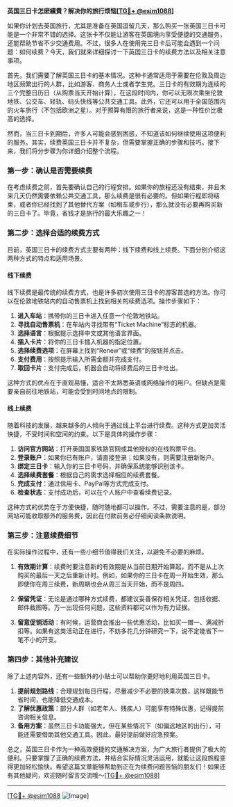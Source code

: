 **英国三日卡怎麽續費？解决你的旅行烦恼[[TG💪+ @esim1088](https://t.me/s/esim1088)]**

如果你计划去英国旅行，尤其是准备在英国逗留几天，那么购买一张英国三日卡可能是一个非常不错的选择。这张卡不仅能让游客在英国境内享受便捷的交通服务，还能帮助节省不少交通费用。不过，很多人在使用完三日卡后可能会遇到一个问题：如何续费？今天，我们就来详细探讨一下英国三日卡的续费方法以及相关注意事项。

首先，我们需要了解英国三日卡的基本情况。这种卡通常适用于需要在伦敦及周边地区频繁出行的人群，比如游客、商务人士或者学生党。三日卡的有效期为连续的三个完整日历日（从购票当天开始计算），在这段时间内，你可以无限次乘坐伦敦地铁、公交车、轻轨、码头快线等公共交通工具。此外，它还可以用于全国范围内的火车旅行（不包括欧洲之星）。对于预算有限的旅行者来说，这是一种性价比极高的选择。

然而，当三日卡到期后，许多人可能会感到困惑，不知道该如何继续使用这项便利的服务。其实，续费英国三日卡并不复杂，但需要掌握正确的步骤和技巧。接下来，我们将分步骤为你详细介绍整个流程。

### 第一步：确认是否需要续费

在考虑续费之前，首先要确认自己的行程安排。如果你的旅程还没有结束，并且未来几天仍然需要依赖公共交通工具，那么续费是很有必要的。但如果行程即将结束，或者你已经找到了其他替代方案（如租车或步行），那么就没有必要再购买新的三日卡了。毕竟，省钱才是旅行的最大乐趣之一！

### 第二步：选择合适的续费方式

目前，英国三日卡的续费方式主要有两种：线下续费和线上续费。下面分别介绍这两种方式的特点和适用场景。

#### 线下续费

线下续费是最传统的续费方式，也是许多初次使用三日卡的游客首选的方法。你可以在伦敦地铁站内的自动售票机上找到相关的续费选项。操作步骤如下：

1. **进入车站**：携带你的三日卡进入任意一个伦敦地铁站。
2. **寻找自动售票机**：在车站内寻找带有“Ticket Machine”标志的机器。
3. **选择语言**：根据提示选择中文或其他语言界面。
4. **插入卡片**：将你的三日卡插入机器的指定位置。
5. **选择续费选项**：在屏幕上找到“Renew”或“续费”的按钮并点击。
6. **支付费用**：按照提示输入所需金额并完成支付。
7. **取回卡片**：支付完成后，机器会自动将续费后的三日卡吐出。

这种方式的优点在于直观易懂，适合不太熟悉英语或网络操作的用户。但缺点是需要亲自前往地铁站，可能会受到时间地点的限制。

#### 线上续费

随着科技的发展，越来越多的人倾向于通过线上平台进行续费。这种方式更加灵活快捷，不受时间和空间的约束。以下是具体的操作步骤：

1. **访问官方网站**：打开英国国家铁路官网或其他授权的在线购票平台。
2. **登录账户**：如果你已有账户，请直接登录；如果没有，则需要注册新账户。
3. **绑定三日卡**：输入你的三日卡号码，并确保系统能够识别该卡。
4. **选择续费套餐**：根据自己的需求选择相应的续费套餐。
5. **完成支付**：通过信用卡、PayPal等方式完成支付。
6. **检查状态**：支付成功后，可以在个人账户中查看续费记录。

这种方式的优势在于方便快捷，随时随地都可以操作。不过，需要注意的是，部分网站可能收取额外的服务费，因此在付款前务必仔细阅读条款说明。

### 第三步：注意续费细节

在实际操作过程中，还有一些小细节值得我们关注，以避免不必要的麻烦。

1. **有效期计算**：续费时要注意新的有效期是从当前日期开始算起，而不是从上次购买的最后一天之后重新计时。例如，如果你的三日卡在周一开始生效，那么即使你在周三续费，新周期也会从周三当天开始，而不是周四。

2. **保留凭证**：无论是通过哪种方式续费，都建议妥善保存相关凭证，包括收据、邮件截图等。万一出现任何问题，这些资料都可以作为有力证据。

3. **留意促销活动**：有时候，运营商会推出一些优惠活动，比如买一赠一、满减折扣等。如果有这类活动正在进行，不妨多花几分钟研究一下，说不定能省下一笔不小的开支。

### 第四步：其他补充建议

除了上述内容外，还有一些额外的小贴士可以帮助你更好地利用英国三日卡。

1. **提前规划路线**：合理规划每日行程，尽量减少不必要的换乘次数，这样既能节省时间，也能降低交通成本。
2. **了解优惠政策**：部分人群（如老年人、残疾人）可能享有特殊优惠，记得提前咨询相关信息。
3. **备用方案**：虽然三日卡功能强大，但在某些情况下（如偏远地区的出行），可能还需要借助其他交通工具。因此，最好提前做好应急预案。

总之，英国三日卡作为一种高效便捷的交通解决方案，为广大旅行者提供了极大的便利。只要掌握了正确的续费方法，并结合实际情况灵活运用，就能让这段旅程变得更加轻松愉快。希望这篇文章能够帮助到正在为续费问题苦恼的朋友们！如果还有其他疑问，欢迎随时留言交流哦～[[TG💪+ @esim1088](https://t.me/s/esim1088)]

---

[[TG💪+ @esim1088](https://t.me/s/esim1088) ![Image](https://i.postimg.cc/4NQfJmqS/Snipaste-2025-05-13-00-14-12.png)]